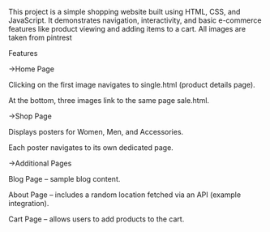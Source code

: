 This project is a simple shopping website built using HTML, CSS, and JavaScript. It demonstrates navigation, interactivity, and basic e-commerce features like product viewing and adding items to a cart. All images are taken from pintrest


Features

->Home Page

Clicking on the first image navigates to single.html (product details page).

At the bottom, three images link to the same page sale.html.

->Shop Page

Displays posters for Women, Men, and Accessories.

Each poster navigates to its own dedicated page.

->Additional Pages

Blog Page – sample blog content.

About Page – includes a random location fetched via an API (example integration).

Cart Page – allows users to add products to the cart.
